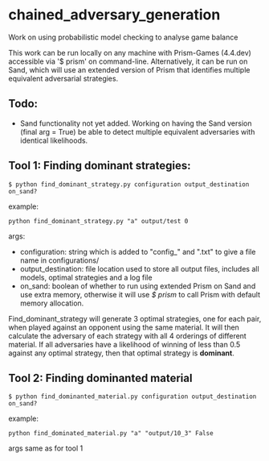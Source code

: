 # chained_adversary_generation
Work on using probabilistic model checking to analyse game balance

This work can be run locally on any machine with Prism-Games (4.4.dev) accessible via '$ prism' on command-line. Alternatively, it can be run on Sand, which will use an extended version of Prism that identifies multiple equivalent adversarial strategies.

## Todo:

* Sand functionality not yet added. Working on having the Sand version (final arg = True) be able to detect multiple equivalent adversaries with identical likelihoods.

## Tool 1: Finding dominant strategies:

```$ python find_dominant_strategy.py configuration output_destination on_sand?```

example:  

```python find_dominant_strategy.py "a" output/test 0```

args:
* configuration: string which is added to "config_" and ".txt" to give a file name in configurations/
* output_destination: file location used to store all output files, includes all models, optimal strategies and a log file
* on_sand: boolean of whether to run using extended Prism on Sand and use extra memory, otherwise it will use _$ prism_ to call Prism with default memory allocation.

Find_dominant_strategy will generate 3 optimal strategies, one for each pair, when played against an opponent using the same material. It will then calculate the adversary of each strategy with all 4 orderings of different material. If all adversaries have a likelihood of winning of less than 0.5 against any optimal strategy, then that optimal strategy is **dominant**.

## Tool 2: Finding dominanted material

```$ python find_dominanted_material.py configuration output_destination on_sand?```

example:

```python find_dominated_material.py "a" "output/10_3" False```

args same as for tool 1


